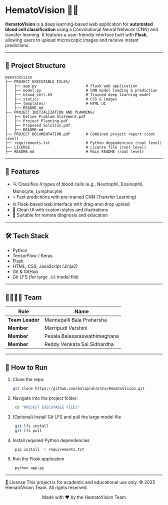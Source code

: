 # HematoVision 🔬🧠

**HematoVision** is a deep learning-based web application for **automated blood cell classification** using a Convolutional Neural Network (CNN) and transfer learning. It features a user-friendly interface built with **Flask**, allowing users to upload microscopic images and receive instant predictions.

---

## 📁 Project Structure

```
HematoVision
├── PROJECT EXECUTABLE FILES/
│   ├── app.py                      # Flask web application
│   ├── model.py                    # CNN model loading & prediction
│   ├── blood_cell.h5               # Trained deep learning model
│   ├── static/                     # CSS & images
│   ├── templates/                  # HTML UI
│   ├── README.md
├── PROJECT INITIALIZATION AND PLANNING/
│   ├── Define Problem Statement.pdf
│   ├── Project Planning.pdf
│   ├── Proposed Solution.pdf
│   ├── README.md
├── PROJECT DOCUMENTATION.pdf       # Combined project report (root level)
├── requirements.txt                # Python dependencies (root level)
├── LICENSE                         # License file (root level)
├── README.md                       # Main README (root level)
```

---

## 🚀 Features

- 🔍 Classifies 4 types of blood cells (e.g., Neutrophil, Eosinophil, Monocyte, Lymphocyte)
- ⚡ Fast predictions with pre-trained CNN (Transfer Learning)
- 🌐 Flask-based web interface with drag-and-drop upload
- 🎨 Clean UI with custom styles and illustrations
- 🧠 Suitable for remote diagnosis and education

---

## 🛠️ Tech Stack

- Python
- TensorFlow / Keras
- Flask
- HTML, CSS, JavaScript (Jinja2)
- Git & GitHub
- Git LFS (for large `.h5` model file)

---

## 👨‍👩‍👧‍👦 Team

| Role          | Name                                |
|---------------|-------------------------------------|
| **Team Leader** | Mannepalli Bala Praharsha           |
| **Member**      | Marripudi Varshini                  |
| **Member**      | Pesala Balasaraswathimeghana        |
| **Member**      | Reddy Venkata Sai Sidhardha         |

---

## 📝 How to Run

1. Clone the repo:
   ```bash
   git clone https://github.com/balapraharsha/HematoVision.git

2. Navigate into the project folder:
   ```bash
    cd "PROJECT EXECUTABLE FILES"

3. (Optional) Install Git LFS and pull the large model file
   ``` bash
    git lfs install
    git lfs pull

4. Install required Python dependencies
   ```bash
    pip install -r requirements.txt

5. Run the Flask application
   ```bash
    python app.py


---

📄 License
This project is for academic and educational use only.
© 2025 HematoVision Team. All rights reserved.

<p align="center"> Made with ❤️ by the HematoVision Team </p> 
